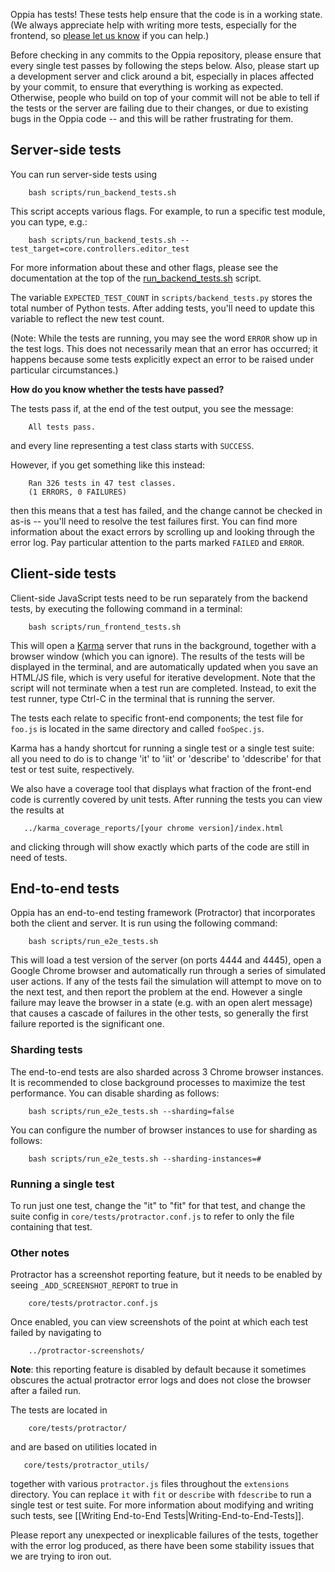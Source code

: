 Oppia has tests! These tests help ensure that the code is in a working state. (We always appreciate help with writing more tests, especially for the frontend, so [please let us know](https://github.com/oppia/oppia/blob/develop/CONTRIBUTING.md) if you can help.)

Before checking in any commits to the Oppia repository, please ensure that every single test passes by following the steps below. Also, please start up a development server and click around a bit, especially in places affected by your commit, to ensure that everything is working as expected. Otherwise, people who build on top of your commit will not be able to tell if the tests or the server are failing due to their changes, or due to existing bugs in the Oppia code -- and this will be rather frustrating for them.

## Server-side tests ##

You can run server-side tests using
```
    bash scripts/run_backend_tests.sh
```

This script accepts various flags. For example, to run a specific test module, you can type, e.g.:
```
    bash scripts/run_backend_tests.sh --test_target=core.controllers.editor_test
```

For more information about these and other flags, please see the documentation at the top of the [run_backend_tests.sh](https://github.com/oppia/oppia/tree/master/scripts/run_backend_tests.sh) script.

The variable `EXPECTED_TEST_COUNT` in `scripts/backend_tests.py` stores the total number of Python tests. After adding tests, you'll need to update this variable to reflect the new test count.

(Note: While the tests are running, you may see the word `ERROR` show up in the test logs. This does not necessarily mean that an error has occurred; it happens because some tests explicitly expect an error to be raised under particular circumstances.)

**How do you know whether the tests have passed?**

The tests pass if, at the end of the test output, you see the message:
```
    All tests pass.
```
and every line representing a test class starts with `SUCCESS`.

However, if you get something like this instead:

```
    Ran 326 tests in 47 test classes.
    (1 ERRORS, 0 FAILURES)
```

then this means that a test has failed, and the change cannot be checked in as-is -- you'll need to resolve the test failures first. You can find more information about the exact errors by scrolling up and looking through the error log. Pay particular attention to the parts marked `FAILED` and `ERROR`.

## Client-side tests ##

Client-side JavaScript tests need to be run separately from the backend tests, by executing the following command in a terminal:
```
    bash scripts/run_frontend_tests.sh
```

This will open a [Karma](http://karma-runner.github.io/0.10/index.html) server that runs in the background, together with a browser window (which you can ignore). The results of the tests will be displayed in the terminal, and are automatically updated when you save an HTML/JS file, which is very useful for iterative development. Note that the script will not terminate when a test run are completed. Instead, to exit the test runner, type Ctrl-C in the terminal that is running the server.

The tests each relate to specific front-end components; the test file for `foo.js` is located in the same directory and called `fooSpec.js`.

Karma has a handy shortcut for running a single test or a single test suite: all you need to do is to change 'it' to 'iit' or 'describe' to 'ddescribe' for that test or test suite, respectively.

We also have a coverage tool that displays what fraction of the front-end code is currently covered by unit tests. After running the tests you can view the results at
```
   ../karma_coverage_reports/[your chrome version]/index.html
```
and clicking through will show exactly which parts of the code are still in need of tests.

## End-to-end tests ##

Oppia has an end-to-end testing framework (Protractor) that incorporates both the client and server. It is run using the following command:
```
    bash scripts/run_e2e_tests.sh
```
This will load a test version of the server (on ports 4444 and 4445), open a Google Chrome browser and automatically run through a series of simulated user actions. If any of the tests fail the simulation will attempt to move on to the next test, and then report the problem at the end. However a single failure may leave the browser in a state (e.g. with an open alert message) that causes a cascade of failures in the other tests, so generally the first failure reported is the significant one.

### Sharding tests ###

The end-to-end tests are also sharded across 3 Chrome browser instances. It is recommended to close background processes to maximize the test performance. You can disable sharding as follows:

```
    bash scripts/run_e2e_tests.sh --sharding=false
```
You can configure the number of browser instances to use for sharding as follows:
```
    bash scripts/run_e2e_tests.sh --sharding-instances=#
```
### Running a single test ###

To run just one test, change the "it" to "fit" for that test, and change the suite config in `core/tests/protractor.conf.js` to refer to only the file containing that test.

### Other notes ###

Protractor has a screenshot reporting feature, but it needs to be enabled by seeing `_ADD_SCREENSHOT_REPORT` to true in
```
    core/tests/protractor.conf.js
```
Once enabled, you can view screenshots of the point at which each test failed by navigating to
```
    ../protractor-screenshots/
```
**Note**: this reporting feature is disabled by default because it sometimes obscures the actual protractor error logs and does not close the browser after a failed run.

The tests are located in
```
    core/tests/protractor/
```
and are based on utilities located in
```
   core/tests/protractor_utils/
```
together with various `protractor.js` files throughout the `extensions` directory. You can replace `it` with `fit` or `describe` with `fdescribe` to run a single test or test suite. For more information about modifying and writing such tests, see [[Writing End-to-End Tests|Writing-End-to-End-Tests]].

Please report any unexpected or inexplicable failures of the tests, together with the error log produced, as there have been some stability issues that we are trying to iron out.
